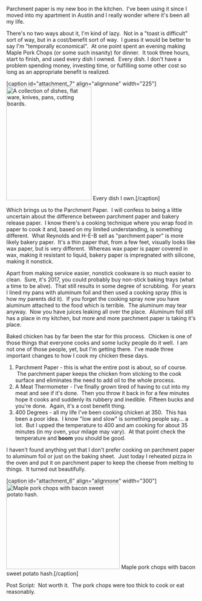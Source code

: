 Parchment paper is my new boo in the kitchen.  I've been using it since I moved into my apartment in Austin and I really wonder where it's been all my life.

There's no two ways about it, I'm kind of lazy.  Not in a "toast is difficult" sort of way, but in a cost/benefit sort of way.  I guess it would be better to say I'm "temporally economical".  At one point spent an evening making Maple Pork Chops (or some such insanity) for dinner.  It took three hours, start to finish, and used every dish I owned.  Every dish. I don't have a problem spending money, investing time, or fulfilling some other cost so long as an appropriate benefit is realized.

[caption id="attachment_7" align="alignnone" width="225"]<img class="size-medium wp-image-7" src="http://dustin.pfannenstiel.us/wp-content/uploads/2017/12/IMG_1090-2-225x300.jpg" alt="A collection of dishes, flat ware, knives, pans, cutting boards." width="225" height="300" /> Every dish I own.[/caption]

Which brings us to the Parchment Paper.  I will confess to being a little uncertain about the difference between parchment paper and bakery release paper.  I know there's a cooking technique where you wrap food in paper to cook it and, based on my limited understanding, is something different.  What Reynolds and H-E-B sell as "parchment paper" is more likely bakery paper.  It's a thin paper that, from a few feet, visually looks like wax paper, but is very different.  Whereas wax paper is paper covered in wax, making it resistant to liquid, bakery paper is impregnated with silicone, making it nonstick.

Apart from making service easier, nonstick cookware is so much easier to clean.  Sure, it's 2017, you could probably buy non-stick baking trays (what a time to be alive).  That still results in some degree of scrubbing.  For years I lined my pans with aluminum foil and then used a cooking spray (this is how my parents did it).  If you forget the cooking spray now you have aluminum attached to the food which is terrible.  The aluminum may tear anyway.  Now you have juices leaking all over the place.  Aluminum foil still has a place in my kitchen, but more and more parchment paper is taking it's place.

Baked chicken has by far been the star for this process.  Chicken is one of those things that everyone cooks and some lucky people do it well.  I am not one of those people, yet, but I'm getting there.  I've made three important changes to how I cook my chicken these days.
<ol>
 	<li>Parchment Paper - this is what the entire post is about, so of course.  The parchment paper keeps the chicken from sticking to the cook surface and eliminates the need to add oil to the whole process.</li>
 	<li>A Meat Thermometer - I've finally grown tired of having to cut into my meat and see if it's done.  Then you throw it back in for a few minutes hope it cooks and suddenly its rubbery and inedible.  Fifteen bucks and you're done.  Again, it's a cost benefit thing.</li>
 	<li>400 Degrees - all my life I've been cooking chicken at 350.  This has been a poor idea.  I know "low and slow" is something people say... a lot.  But I upped the temperature to 400 and am cooking for about 35 minutes (in my oven, your milage may vary).  At that point check the temperature and <strong>boom</strong> you should be good.</li>
</ol>
I haven't found anything yet that I don't prefer cooking on parchment paper to aluminum foil or just on the baking sheet.  Just today I reheated pizza in the oven and put it on parchment paper to keep the cheese from melting to things.  It turned out beautifully.

[caption id="attachment_6" align="alignnone" width="300"]<img class="size-medium wp-image-6" src="http://dustin.pfannenstiel.us/wp-content/uploads/2017/12/IMG_1088-300x225.jpg" alt="Maple pork chops with bacon sweet potato hash." width="300" height="225" /> Maple pork chops with bacon sweet potato hash.[/caption]

Post Script:  Not worth it.  The pork chops were too thick to cook or eat reasonably.